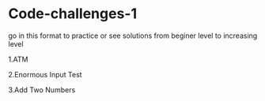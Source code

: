 # Code-challenges-1

go in this format to practice or see solutions from beginer level to increasing level


1.ATM

2.Enormous Input Test

3.Add Two Numbers
